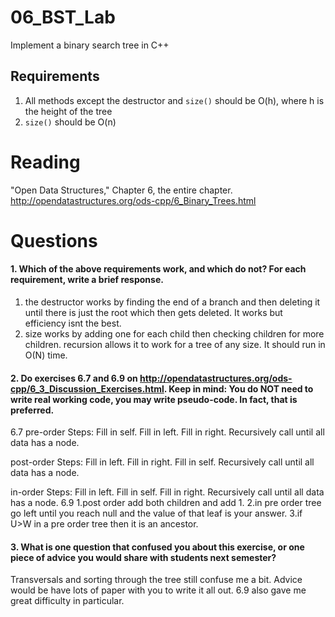 06_BST_Lab
==============

Implement a binary search tree in C++

Requirements
------------

1. All methods except the destructor and `size()` should be O(h), where h is the height of the tree
2. `size()` should be O(n)

Reading
=======
"Open Data Structures," Chapter 6, the entire chapter. http://opendatastructures.org/ods-cpp/6_Binary_Trees.html

Questions
=========

#### 1. Which of the above requirements work, and which do not? For each requirement, write a brief response.

1. the destructor works by finding the end of a branch and then deleting it until there is just the root which then gets deleted. It works but efficiency isnt the best.
2. size works by adding one for each child then checking children for more children. recursion allows it to work for a tree of any size. It should run in O(N) time.

#### 2. Do exercises 6.7 and 6.9 on http://opendatastructures.org/ods-cpp/6_3_Discussion_Exercises.html. Keep in mind: You do NOT need to write real working code, you may write pseudo-code. In fact, that is preferred.

6.7
pre-order
Steps:
Fill in self.
Fill in left.
Fill in right.
Recursively call until all data has a node.

post-order
Steps:
Fill in left.
Fill in right.
Fill in self.
Recursively call until all data has a node.

in-order
Steps:
Fill in left.
Fill in self.
Fill in right.
Recursively call until all data has a node.
6.9
1.post order add both children and add 1.
2.in pre order tree go left until you reach null and the value of that leaf is your answer.
3.if U>W in a pre order tree then it is an ancestor.

#### 3. What is one question that confused you about this exercise, or one piece of advice you would share with students next semester?

Transversals and sorting through the tree still confuse me a bit. Advice would be have lots of paper with you to write it all out.
6.9 also gave me great difficulty in particular.